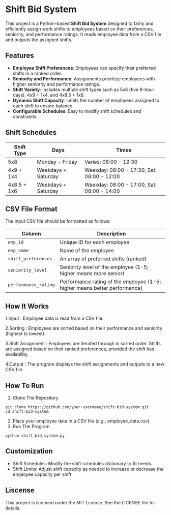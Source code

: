 # Shift Bid System

This project is a Python-based **Shift Bid System** designed to fairly and efficiently assign work shifts to employees based on their preferences, seniority, and performance ratings. It reads employee data from a CSV file and outputs the assigned shifts.

## Features

- **Employee Shift Preferences**: Employees can specify their preferred shifts in a ranked order.
- **Seniority and Performance**: Assignments prioritize employees with higher seniority and performance ratings.
- **Shift Variety**: Includes multiple shift types such as 5x8 (five 8-hour days), 4x9 + 1x4, and 4x8.5 + 1x6.
- **Dynamic Shift Capacity**: Limits the number of employees assigned to each shift to ensure balance.
- **Configurable Schedules**: Easy to modify shift schedules and constraints.

## Shift Schedules

| Shift Type | Days                                    | Times                              |
|------------|----------------------------------------|------------------------------------|
| 5x8        | Monday - Friday                        | Varies: 08:00 - 19:30             |
| 4x9 + 1x4  | Weekdays + Saturday                    | Weekday: 08:00 - 17:30, Sat: 08:00 - 12:00 |
| 4x8.5 + 1x6| Weekdays + Saturday                    | Weekday: 08:00 - 17:00, Sat: 08:00 - 14:00 |

## CSV File Format

The input CSV file should be formatted as follows:

| Column             | Description                                                              |
|--------------------|--------------------------------------------------------------------------|
| `emp_id`           | Unique ID for each employee                                             |
| `emp_name`         | Name of the employee                                                    |
| `shift_preferences`| An array of preferred shifts (ranked)                                   |
| `seniority_level`  | Seniority level of the employee (1-5; higher means more senior)         |
| `performance_rating`| Performance rating of the employee (1-5; higher means better performance)|


## How It Works
1.Input
: Employee data is read from a CSV file.

2.Sorting
: Employees are sorted based on their performance and seniority (highest to lowest).

3.Shift Assignment
: Employees are iterated through in sorted order.
    Shifts are assigned based on their ranked preferences, provided the shift has availability.


4.Output
: The program displays the shift assignments and outputs to a new CSV file. 

## How To Run
1. Clone The Repository
```
git clone https://github.com/your-username/shift-bid-system.git
cd shift-bid-system
```
2. Place your employee data in a CSV file (e.g., employee_data.csv).
3. Run The Program
``` 
python shift_bid_system.py
```

## Customization
- Shift Schedules: Modify the shift schedules dictionary to fit needs.
- Shift Limits: Adjust shift capacity as needed to increase or decrease the employee capacity per shift

## Liscense 
This project is licensed under the MIT License. See the LICENSE file for details.


